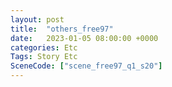 ```yaml
---
layout: post
title:  "others_free97"
date:   2023-01-05 08:00:00 +0000
categories: Etc
Tags: Story Etc
SceneCode: ["scene_free97_q1_s20"]
---
```

